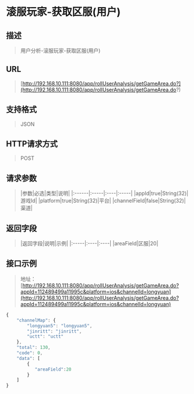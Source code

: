# 滚服玩家-获取区服(用户)

## 描述
> 用户分析-滚服玩家-获取区服(用户)

## URL
> [http://192.168.10.111:8080/app/rollUserAnalysis/getGameArea.do?](http://192.168.10.111:8080/app/rollUserAnalysis/getGameArea.do?)

## 支持格式
> JSON

## HTTP请求方式
> POST

## 请求参数
>|参数|必选|类型|说明|
|:------|:-----|:----|:-----|
|appId|true|String(32)|游戏Id|
|platform|true|String(32)|平台|
|channelField|false|String(32)|渠道|

## 返回字段
>|返回字段|说明|示例|
|:-----|:----|:----|
|areaField|区服|20|
   
## 接口示例
> 地址：[http://192.168.10.111:8080/app/rollUserAnalysis/getGameArea.do?appId=112489499a11995c&platform=ios&channelId=longyuan](http://192.168.10.111:8080/app/rollUserAnalysis/getGameArea.do?appId=112489499a11995c&platform=ios&channelId=longyuan)
``` javascript
{
    "channelMap": {
        "longyuan5": "longyuan5",
        "jinritt": "jinritt",
        "uctt": "uctt"
    },
    "total": 130,
    "code": 0,
    "data": [
        {
		   "areaField":20
        }
    ]
}  
```



